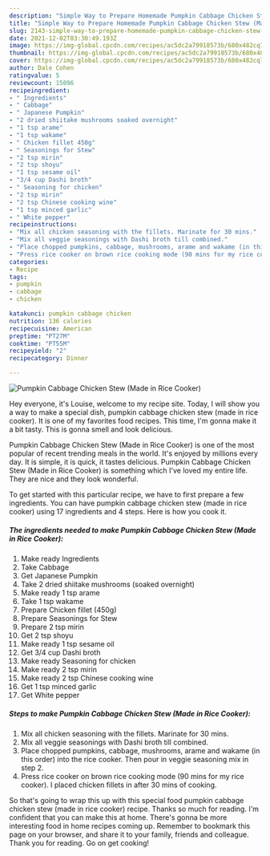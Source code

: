 ```yaml
---
description: "Simple Way to Prepare Homemade Pumpkin Cabbage Chicken Stew (Made in Rice Cooker)"
title: "Simple Way to Prepare Homemade Pumpkin Cabbage Chicken Stew (Made in Rice Cooker)"
slug: 2143-simple-way-to-prepare-homemade-pumpkin-cabbage-chicken-stew-made-in-rice-cooker
date: 2021-12-02T03:30:49.193Z
image: https://img-global.cpcdn.com/recipes/ac5dc2a79918573b/680x482cq70/pumpkin-cabbage-chicken-stew-made-in-rice-cooker-recipe-main-photo.jpg
thumbnail: https://img-global.cpcdn.com/recipes/ac5dc2a79918573b/680x482cq70/pumpkin-cabbage-chicken-stew-made-in-rice-cooker-recipe-main-photo.jpg
cover: https://img-global.cpcdn.com/recipes/ac5dc2a79918573b/680x482cq70/pumpkin-cabbage-chicken-stew-made-in-rice-cooker-recipe-main-photo.jpg
author: Dale Cohen
ratingvalue: 5
reviewcount: 15096
recipeingredient:
- " Ingredients"
- " Cabbage"
- " Japanese Pumpkin"
- "2 dried shiitake mushrooms soaked overnight"
- "1 tsp arame"
- "1 tsp wakame"
- " Chicken fillet 450g"
- " Seasonings for Stew"
- "2 tsp mirin"
- "2 tsp shoyu"
- "1 tsp sesame oil"
- "3/4 cup Dashi broth"
- " Seasoning for chicken"
- "2 tsp mirin"
- "2 tsp Chinese cooking wine"
- "1 tsp minced garlic"
- " White pepper"
recipeinstructions:
- "Mix all chicken seasoning with the fillets. Marinate for 30 mins."
- "Mix all veggie seasonings with Dashi broth till combined."
- "Place chopped pumpkins, cabbage, mushrooms, arame and wakame (in this order) into the rice cooker. Then pour in veggie seasoning mix in step 2."
- "Press rice cooker on brown rice cooking mode (90 mins for my rice cooker). I placed chicken fillets in after 30 mins of cooking."
categories:
- Recipe
tags:
- pumpkin
- cabbage
- chicken

katakunci: pumpkin cabbage chicken 
nutrition: 136 calories
recipecuisine: American
preptime: "PT27M"
cooktime: "PT55M"
recipeyield: "2"
recipecategory: Dinner

---
```



![Pumpkin Cabbage Chicken Stew (Made in Rice Cooker)](https://img-global.cpcdn.com/recipes/ac5dc2a79918573b/680x482cq70/pumpkin-cabbage-chicken-stew-made-in-rice-cooker-recipe-main-photo.jpg)

Hey everyone, it's Louise, welcome to my recipe site. Today, I will show you a way to make a special dish, pumpkin cabbage chicken stew (made in rice cooker). It is one of my favorites food recipes. This time, I'm gonna make it a bit tasty. This is gonna smell and look delicious.

Pumpkin Cabbage Chicken Stew (Made in Rice Cooker) is one of the most popular of recent trending meals in the world. It's enjoyed by millions every day. It is simple, it is quick, it tastes delicious. Pumpkin Cabbage Chicken Stew (Made in Rice Cooker) is something which I've loved my entire life. They are nice and they look wonderful.




To get started with this particular recipe, we have to first prepare a few ingredients. You can have pumpkin cabbage chicken stew (made in rice cooker) using 17 ingredients and 4 steps. Here is how you cook it.

<!--inarticleads1-->

##### The ingredients needed to make Pumpkin Cabbage Chicken Stew (Made in Rice Cooker):

1. Make ready  Ingredients
1. Take  Cabbage
1. Get  Japanese Pumpkin
1. Take 2 dried shiitake mushrooms (soaked overnight)
1. Make ready 1 tsp arame
1. Take 1 tsp wakame
1. Prepare  Chicken fillet (450g)
1. Prepare  Seasonings for Stew
1. Prepare 2 tsp mirin
1. Get 2 tsp shoyu
1. Make ready 1 tsp sesame oil
1. Get 3/4 cup Dashi broth
1. Make ready  Seasoning for chicken
1. Make ready 2 tsp mirin
1. Make ready 2 tsp Chinese cooking wine
1. Get 1 tsp minced garlic
1. Get  White pepper




<!--inarticleads2-->

##### Steps to make Pumpkin Cabbage Chicken Stew (Made in Rice Cooker):

1. Mix all chicken seasoning with the fillets. Marinate for 30 mins.
1. Mix all veggie seasonings with Dashi broth till combined.
1. Place chopped pumpkins, cabbage, mushrooms, arame and wakame (in this order) into the rice cooker. Then pour in veggie seasoning mix in step 2.
1. Press rice cooker on brown rice cooking mode (90 mins for my rice cooker). I placed chicken fillets in after 30 mins of cooking.




So that's going to wrap this up with this special food pumpkin cabbage chicken stew (made in rice cooker) recipe. Thanks so much for reading. I'm confident that you can make this at home. There's gonna be more interesting food in home recipes coming up. Remember to bookmark this page on your browser, and share it to your family, friends and colleague. Thank you for reading. Go on get cooking!
